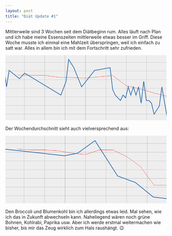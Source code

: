 ```yaml
---
layout: post
title: "Diät Update #1"
---
```

Mittlerweile sind 3 Wochen seit dem Diätbeginn rum. Alles läuft nach Plan und ich habe meine Essenszeiten mittlerweile etwas besser im Griff. Diese Woche musste ich einmal eine Mahlzeit überspringen, weil ich einfach zu satt war. Alles in allem bin ich mit dem Fortschritt sehr zufrieden.

![Graph mit Trend](/images/diet1.PNG)

Der Wochendurchschnitt sieht auch vielversprechend aus:

![Graph des Wochendurchschnitt mit Trend](/images/diet2.PNG)

Den Broccoli und Blumenkohl bin ich allerdings etwas leid. Mal sehen, wie ich das in Zukunft abwechseln kann. Naheliegend wären noch grüne Bohnen, Kohlrabi, Paprika usw. Aber ich werde erstmal weitermachen wie bisher, bis mir das Zeug wirklich zum Hals raushängt. 😉
